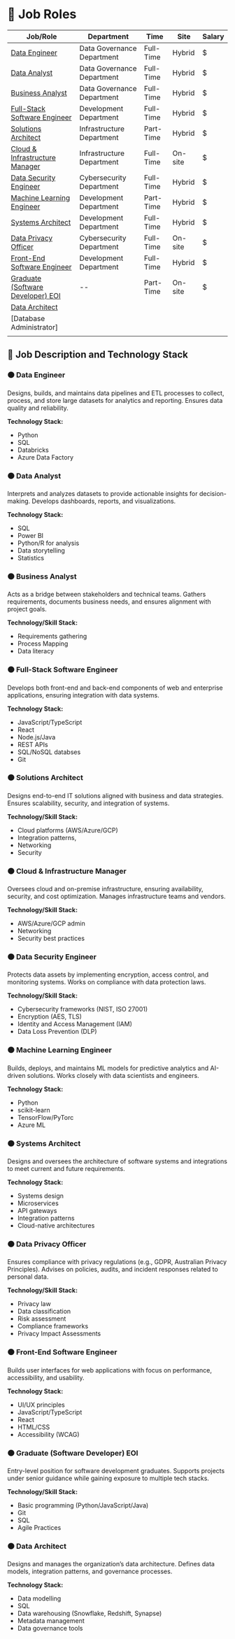 # 🎒 Job Roles


| Job/Role                                                              | Department                 | Time       | Site    | Salary | 
| --------------------------------------------------------------------- | -------------------------- | ---------- | ------- | ------ |
| [Data Engineer](#-data-engineer)                                      | Data Governance Department | Full-Time  | Hybrid  | $      |
| [Data Analyst](#-data-analyst)                                        | Data Governance Department | Full-Time  | Hybrid  | $      |
| [Business Analyst](#-business-analyst)                                | Data Governance Department | Full-Time  | Hybrid  | $      |
| [Full-Stack Software Engineer](#-full-stack-software-engineer)        | Development Department     | Full-Time  | Hybrid  | $      |
| [Solutions Architect](#-solutions-architect)                          | Infrastructure Department  | Part-Time  | Hybrid  | $      |
| [Cloud & Infrastructure Manager](#-cloud--infrastructure-manager)     | Infrastructure Department  | Full-Time  | On-site | $      |
| [Data Security Engineer](#-data-security-engineer)                    | Cybersecurity Department   | Full-Time  | Hybrid  | $      |
| [Machine Learning Engineer](#-machine-learning-engineer)              | Development Department     | Part-Time  | Hybrid  | $      |
| [Systems Architect](#-systems-architect)                              | Development Department     | Full-Time  | Hybrid  | $      |
| [Data Privacy Officer](#-data-privacy-officer)                        | Cybersecurity Department   | Full-Time  | On-site | $      |
| [Front-End Software Engineer](#-front-end-software-engineer)          | Development Department     | Full-Time  | Hybrid  | $      |
| [Graduate (Software Developer) EOI](#-graduate-software-developer-eoi)|          --                | Part-Time  | On-site | $      |
| [Data Architect](#-data-architect)                                    |                            |            |         |        |
| [Database Administrator]                                              |                            |            |         |        |
|                                                                       |                            |            |         |        |


## 📝 Job Description and Technology Stack

### 🟠 Data Engineer
Designs, builds, and maintains data pipelines and ETL processes to collect, process, and store large datasets for analytics and reporting. Ensures data quality and reliability.

**Technology Stack:**
- Python
- SQL
- Databricks
- Azure Data Factory

### 🟠 Data Analyst
Interprets and analyzes datasets to provide actionable insights for decision-making. Develops dashboards, reports, and visualizations.

**Technology Stack:**
- SQL
- Power BI
- Python/R for analysis
- Data storytelling
- Statistics

### 🟠 Business Analyst
Acts as a bridge between stakeholders and technical teams. Gathers requirements, documents business needs, and ensures alignment with project goals.

**Technology/Skill Stack:**
- Requirements gathering
- Process Mapping
- Data literacy

### 🟠 Full-Stack Software Engineer
Develops both front-end and back-end components of web and enterprise applications, ensuring integration with data systems.

**Technology Stack:**
- JavaScript/TypeScript
- React
- Node.js/Java
- REST APIs
- SQL/NoSQL databses
- Git

### 🟠 Solutions Architect
Designs end-to-end IT solutions aligned with business and data strategies. Ensures scalability, security, and integration of systems.

**Technology/Skill Stack:**
- Cloud platforms (AWS/Azure/GCP)
- Integration patterns,
- Networking
- Security 

### 🟠 Cloud & Infrastructure Manager
Oversees cloud and on-premise infrastructure, ensuring availability, security, and cost optimization. Manages infrastructure teams and vendors.

**Technology/Skill Stack:**
- AWS/Azure/GCP admin
- Networking
- Security best practices

### 🟠 Data Security Engineer 
Protects data assets by implementing encryption, access control, and monitoring systems. Works on compliance with data protection laws.

**Technology/Skill Stack:**
- Cybersecurity frameworks (NIST, ISO 27001)
- Encryption (AES, TLS)
- Identity and Access Management (IAM)
- Data Loss Prevention (DLP)

### 🟠 Machine Learning Engineer
Builds, deploys, and maintains ML models for predictive analytics and AI-driven solutions. Works closely with data scientists and engineers.

**Technology Stack:**
- Python
- scikit-learn
- TensorFlow/PyTorc
- Azure ML

### 🟠 Systems Architect
Designs and oversees the architecture of software systems and integrations to meet current and future requirements.

**Technology Stack:**
- Systems design
- Microservices
- API gateways
- Integration patterns
- Cloud-native architectures

### 🟠 Data Privacy Officer
Ensures compliance with privacy regulations (e.g., GDPR, Australian Privacy Principles). Advises on policies, audits, and incident responses related to personal data.

**Technology/Skill Stack:**
- Privacy law
- Data classification
- Risk assessment
- Compliance frameworks
- Privacy Impact Assessments

### 🟠 Front-End Software Engineer
Builds user interfaces for web applications with focus on performance, accessibility, and usability.

**Technology Stack:**
- UI/UX principles
- JavaScript/TypeScript
- React
- HTML/CSS
- Accessibility (WCAG)

### 🟠 Graduate (Software Developer) EOI
Entry-level position for software development graduates. Supports projects under senior guidance while gaining exposure to multiple tech stacks.

**Technology/Skill Stack:**
- Basic programming (Python/JavaScript/Java)
- Git
- SQL
- Agile Practices

### 🟠 Data Architect 
Designs and manages the organization’s data architecture. Defines data models, integration patterns, and governance processes.

**Technology Stack:**
- Data modelling
- SQL
- Data warehousing (Snowflake, Redshift, Synapse)
- Metadata management
- Data governance tools